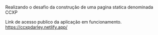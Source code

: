 Realizando o desafio da construção de uma pagina statica denominada CCXP

Link de acesso publico da aplicação em funcionamento.
https://ccxpdarley.netlify.app/


